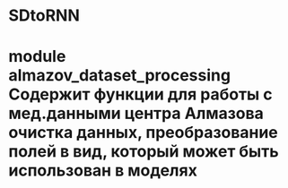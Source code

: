 # SDtoRNN
# module almazov_dataset_processing Содержит функции для работы с мед.данными центра Алмазова очистка данных, преобразование полей в вид, который может быть использован в моделях
